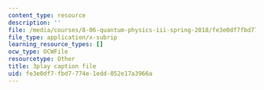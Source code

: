 ```yaml
---
content_type: resource
description: ''
file: /media/courses/8-06-quantum-physics-iii-spring-2018/fe3e0df7fbd7774e1edd052e17a3966a_BkCyJ6Nr7qU.srt
file_type: application/x-subrip
learning_resource_types: []
ocw_type: OCWFile
resourcetype: Other
title: 3play caption file
uid: fe3e0df7-fbd7-774e-1edd-052e17a3966a
---
```

